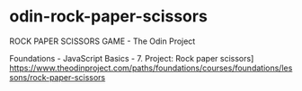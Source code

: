 # odin-rock-paper-scissors
ROCK PAPER SCISSORS GAME  - The Odin Project

Foundations - JavaScript Basics - 7. Project: Rock paper scissors]
https://www.theodinproject.com/paths/foundations/courses/foundations/lessons/rock-paper-scissors
